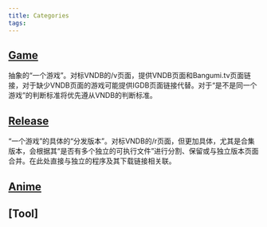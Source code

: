 ```yaml
---
title: Categories
tags:
---
```

## [Game](./game)
抽象的“一个游戏”。对标VNDB的/v页面，提供VNDB页面和Bangumi.tv页面链接，对于缺少VNDB页面的游戏可能提供IGDB页面链接代替。对于“是不是同一个游戏”的判断标准将优先遵从VNDB的判断标准。

## [Release](./release)
“一个游戏”的具体的“分发版本”。对标VNDB的/r页面，但更加具体，尤其是合集版本，会根据其“是否有多个独立的可执行文件”进行分割、保留或与独立版本页面合并。在此处直接与独立的程序及其下载链接相关联。

## [Anime](./anime)

## [Tool]